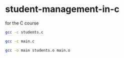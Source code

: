 # student-management-in-c
for the C course

```bash
gcc -c students.c
```
```bash
gcc -c main.c
```
```bash
gcc -o main students.o main.o
```
